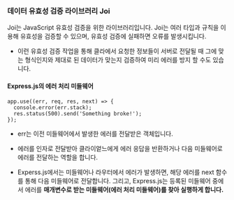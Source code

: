 ### 데이터 유효성 검증 라이브러리 Joi

Joi는 JavaScript 유효성 검증을 위한 라이브러리입니다. Joi는 여러 타입과 규칙을 이용해 유효성을 검증할 수 있으며, 유효성 검증에 실패하면 오류를 발생시킵니다.

- 이런 유효성 검증 작업을 통해 클라에서 요청한 정보들이 서버로 전달될 때 그에 맞는 형식인지와 제대로 된 데이터가 맞는지 검증하여 미리 에러를 방지 할 수도 있습니다.

#### Express.js의 에러 처리 미들웨어

```
app.use((err, req, res, next) => {
  console.error(err.stack);
  res.status(500).send('Something broke!');
});
```

- err는 이전 미들웨어에서 발생한 에러를 전달받은 객체입니다.

- 에러를 인자로 전달받아 클라이엍느에게 에러 응답을 반환하거나 다음 미들웨어로 에러를 전달하는 역할을 합니다.

- Experss.js에서는 미들웨어나 라우터에서 에러가 발생하면, 해당 에러를 next 함수를 통해 다음 미들웨어로 전달합니다. 그리고, Express.js는 등록된 미들웨어 중에서 에러를 **매개변수로 받는 미들웨어(에러 처리 미들웨어)를 찾아 실행하게 합니다.**
